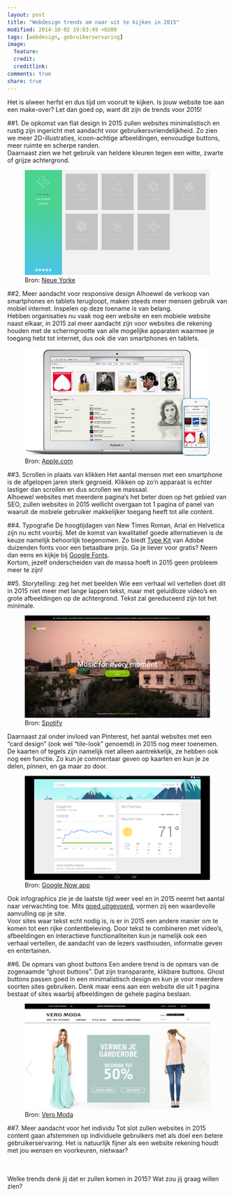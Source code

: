 ```yaml
---
layout: post
title: "Webdesign trends om naar uit te kijken in 2015"
modified: 2014-10-02 19:03:49 +0200
tags: [webdesign, gebruikerservaring]
image:
  feature: 
  credit: 
  creditlink: 
comments: true
share: true
---
```


Het is alweer herfst en dus tijd om vooruit te kijken.
Is jouw website toe aan een make-over? Let dan goed op, want dit zijn de
trends voor 2015!


##1. De opkomst van flat design
In 2015 zullen websites minimalistisch en rustig zijn ingericht met aandacht voor gebruikersvriendelijkheid. Zo zien we meer 2D-illustraties, icoon-achtige afbeeldingen, eenvoudige buttons, meer ruimte en scherpe randen.<br> 
Daarnaast zien we het gebruik van heldere kleuren tegen een witte,
zwarte of grijze achtergrond.

<figure>
<img src="/images/neueyorke-flat-design.png" alt="De website
Neue Yorke is een goed voorbeeld van een minimalistisch design">
<figcaption>Bron: <a href="http://neueyorke.com">Neue Yorke</a></figcaption>
</figure>


##2. Meer aandacht voor responsive design
Alhoewel de verkoop van smartphones en tablets terugloopt, maken steeds meer mensen gebruik van mobiel internet. Inspelen op deze toename is van belang.<br>
Hebben organisaties nu vaak nog een website en een mobiele website
naast elkaar, in 2015 zal meer aandacht zijn voor websites die
rekening houden met de schermgrootte van alle mogelijke apparaten
waarmee je toegang hebt tot internet, dus ook die van smartphones en tablets.

<figure>
<img src="/images/apple-responsive-design.jpg" alt="Een design moet
rekening houden met de schermgroote van alle mogelijke applicaties">
<figcaption>Bron: <a href="http://www.apple.com/ipod/">Apple.com</a></figcaption>
</figure>

##3. Scrollen in plaats van klikken
Het aantal mensen met een smartphone is de afgelopen jaren sterk gegroeid.  Klikken op zo’n apparaat is echter lastiger dan scrollen en dus scrollen we massaal.<br>
Alhoewel websites met meerdere pagina’s het beter doen op het gebied
van SEO, zullen websites in 2015 wellicht overgaan tot 1 pagina of
panel van waaruit de mobiele gebruiker makkelijker toegang heeft tot
alle content.

##4. Typografie
De hoogtijdagen van New Times Roman, Arial en Helvetica zijn nu echt voorbij.
Met de komst van kwalitatief goede alternatieven is de keuze namelijk
behoorlijk toegenomen. Zo biedt <a href="https://typekit.com">Type
Kit</a> van Adobe duizenden fonts voor een betaalbare prijs. Ga je
liever voor gratis? Neem dan eens en kijkje bij <a href="https://www.google.com/fonts">Google Fonts</a>.<br>
Kortom,  jezelf onderscheiden van de massa hoeft in 2015 geen probleem
meer te zijn!

##5. Storytelling: zeg het met beelden
Wie een verhaal wil vertellen doet dit in 2015 niet meer met lange
lappen tekst, maar met geluidloze video’s en grote afbeeldingen op de
achtergrond. Tekst zal gereduceerd zijn tot het minimale.

<figure>
<img src="/images/spotify-background-video.jpg" alt="De homepage van
Spotify draait video's af"><figcaption>Bron: <a
href="https://www.spotify.com/uk/video-splash/?utm_source=spotify&utm_medium=web&utm_campaign=start">Spotify</a></figcaption>
</figure>

Daarnaast zal onder invloed van Pinterest, het aantal websites met een
“card design” (ook wel “tile-look” genoemd) in 2015 nog meer
toenemen. De kaarten of tegels zijn namelijk niet alleen aantrekkelijk, ze hebben
ook nog een functie. Zo kun je commentaar geven op kaarten en kun je
ze delen, pinnen, en ga maar zo door.

<figure>
<img src="/images/googlenow-card-design.png" alt="Google Now gebruikt
een card design voor het weergeven van de aandelenkoers en het weer">
<figcaption>Bron: <a href="http://www.google.com/landing/now/">Google
Now app</a></figcaption>
</figure>

Ook infographics zie je de laatste tijd weer veel en in 2015 neemt het
aantal naar verwachting toe. Mits <a
href="http://www.frankwatching.com/archive/2013/09/07/zelf-infographics-maken-de-top-drie-gratis-tools/">goed
uitgevoerd</a>, vormen zij een waardevolle aanvulling op je site.<br>
Voor sites waar tekst echt nodig is, is er in 2015 een andere manier om te komen tot een rijke contentbeleving. Door tekst te combineren met video’s, afbeeldingen en interactieve functionaliteiten kun je namelijk ook een verhaal vertellen, de aandacht van de lezers vasthouden, informatie geven en entertainen. 

##6. De opmars van ghost buttons
Een andere trend is de opmars van de zogenaamde “ghost buttons”. Dat
zijn transparante, klikbare buttons. Ghost buttons passen goed in een
minimalistisch design en kun je voor meerdere soorten sites
gebruiken. Denk maar eens aan een website die uit 1 pagina bestaat of
sites waarbij afbeeldingen de gehele pagina beslaan.

<figure>
<img src="/images/veromoda-ghost-buttons.jpg" alt="Vero Moda gebruikt
ghost buttons">
<figcaption>Bron: <a
href="http://www.veromoda.nl/?forcecountry=NL&redirected=1">Vero
Moda</a></figcaption>
</figure>

##7. Meer aandacht voor het individu
Tot slot zullen websites in 2015 content gaan afstemmen op individuele
gebruikers met als doel een betere gebruikerservaring. Het is
natuurlijk fijner als een website rekening houdt met jou wensen en
voorkeuren, nietwaar?<br>

<br><br>
Welke trends denk jij dat er zullen komen in 2015? Wat zou jij graag willen zien? 


